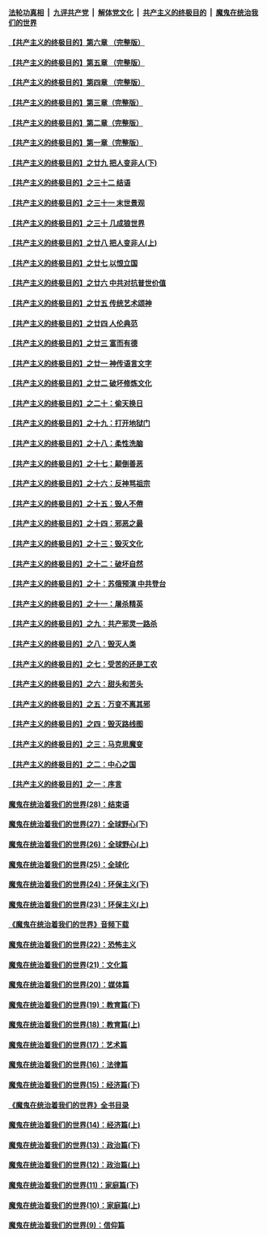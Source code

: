 

####  [法轮功真相](../../../../basic/blob/master/README.md?t=07080802) &nbsp;|&nbsp; [九评共产党](../../../../9ping.md/blob/master/README.md?t=07080802) &nbsp;|&nbsp; [解体党文化](../../../../jtdwh.md/blob/master/README.md?t=07080802)  &nbsp;|&nbsp; [共产主义的终极目的](../../../../gczydzjmd.md/blob/master/README.md?t=07080802) &nbsp;|&nbsp; [魔鬼在统治我们的世界](../../../../mgztzwmdsj.md/blob/master/README.md?t=07080802) 

#### [【共产主义的终极目的】第六章 （完整版）](../pages/nsc422/n11428913.md?t=07080802) 

#### [【共产主义的终极目的】第五章 （完整版）](../pages/nsc422/n11428912.md?t=07080802) 

#### [【共产主义的终极目的】第四章 （完整版）](../pages/nsc422/n11428907.md?t=07080802) 

#### [【共产主义的终极目的】第三章（完整版）](../pages/nsc422/n11428848.md?t=07080802) 

#### [【共产主义的终极目的】第二章（完整版）](../pages/nsc422/n11428831.md?t=07080802) 

#### [【共产主义的终极目的】第一章（完整版）](../pages/nsc422/n11417651.md?t=07080802) 

#### [【共产主义的终极目的】之廿九 把人变非人(下)](../pages/nsc422/n11344140.md?t=07080802) 

#### [【共产主义的终极目的】之三十二 结语](../pages/nsc422/n11360535.md?t=07080802) 

#### [【共产主义的终极目的】之三十一 末世景观](../pages/nsc422/n11351129.md?t=07080802) 

#### [【共产主义的终极目的】之三十 几成狼世界](../pages/nsc422/n11348280.md?t=07080802) 

#### [【共产主义的终极目的】之廿八 把人变非人(上)](../pages/nsc422/n11340492.md?t=07080802) 

#### [【共产主义的终极目的】之廿七 以恨立国](../pages/nsc422/n11336944.md?t=07080802) 

#### [【共产主义的终极目的】之廿六 中共对抗普世价值](../pages/nsc422/n11324785.md?t=07080802) 

#### [【共产主义的终极目的】之廿五 传统艺术颂神](../pages/nsc422/n11296396.md?t=07080802) 

#### [【共产主义的终极目的】之廿四 人伦典范](../pages/nsc422/n11296397.md?t=07080802) 

#### [【共产主义的终极目的】之廿三 富而有德](../pages/nsc422/n11283598.md?t=07080802) 

#### [【共产主义的终极目的】之廿一 神传语言文字](../pages/nsc422/n11263265.md?t=07080802) 

#### [【共产主义的终极目的】之廿二 破坏修炼文化](../pages/nsc422/n11245728.md?t=07080802) 

#### [【共产主义的终极目的】之二十：偷天换日](../pages/nsc422/n11238846.md?t=07080802) 

#### [【共产主义的终极目的】之十九：打开地狱门](../pages/nsc422/n11206376.md?t=07080802) 

#### [【共产主义的终极目的】之十八：柔性洗脑](../pages/nsc422/n11199994.md?t=07080802) 

#### [【共产主义的终极目的】之十七：颠倒善恶](../pages/nsc422/n11179782.md?t=07080802) 

#### [【共产主义的终极目的】之十六：反神骂祖宗](../pages/nsc422/n11166798.md?t=07080802) 

#### [【共产主义的终极目的】之十五：毁人不倦](../pages/nsc422/n11166792.md?t=07080802) 

#### [【共产主义的终极目的】之十四：邪恶之最](../pages/nsc422/n11150249.md?t=07080802) 

#### [【共产主义的终极目的】之十三：毁灭文化](../pages/nsc422/n11135227.md?t=07080802) 

#### [【共产主义的终极目的】之十二：破坏自然](../pages/nsc422/n11135214.md?t=07080802) 

#### [【共产主义的终极目的】之十：苏俄预演 中共登台](../pages/nsc422/n11118424.md?t=07080802) 

#### [【共产主义的终极目的】之十一：屠杀精英](../pages/nsc422/n11118442.md?t=07080802) 

#### [【共产主义的终极目的】之九：共产邪灵一路杀](../pages/nsc422/n11114139.md?t=07080802) 

#### [【共产主义的终极目的】之八：毁灭人类](../pages/nsc422/n11108503.md?t=07080802) 

#### [【共产主义的终极目的】之七：受苦的还是工农](../pages/nsc422/n11101809.md?t=07080802) 

#### [【共产主义的终极目的】之六：甜头和苦头](../pages/nsc422/n11096971.md?t=07080802) 

#### [【共产主义的终极目的】之五：万变不离其邪](../pages/nsc422/n11091285.md?t=07080802) 

#### [【共产主义的终极目的】之四：毁灭路线图](../pages/nsc422/n11086284.md?t=07080802) 

#### [【共产主义的终极目的】之三：马克思魔变](../pages/nsc422/n11061941.md?t=07080802) 

#### [【共产主义的终极目的】之二：中心之国](../pages/nsc422/n11047728.md?t=07080802) 

#### [【共产主义的终极目的】之一：序言](../pages/nsc422/n11086077.md?t=07080802) 

#### [魔鬼在统治着我们的世界(28)：结束语](../pages/nsc422/n10936246.md?t=07080802) 

#### [魔鬼在统治着我们的世界(27)：全球野心(下)](../pages/nsc422/n10928319.md?t=07080802) 

#### [魔鬼在统治着我们的世界(26)：全球野心(上)](../pages/nsc422/n10900318.md?t=07080802) 

#### [魔鬼在统治着我们的世界(25)：全球化](../pages/nsc422/n10788205.md?t=07080802) 

#### [魔鬼在统治着我们的世界(24)：环保主义(下)](../pages/nsc422/n10695307.md?t=07080802) 

#### [魔鬼在统治着我们的世界(23)：环保主义(上)](../pages/nsc422/n10688613.md?t=07080802) 

#### [《魔鬼在统治着我们的世界》音频下载](../pages/nsc422/n10635553.md?t=07080802) 

#### [魔鬼在统治着我们的世界(22)：恐怖主义](../pages/nsc422/n10614727.md?t=07080802) 

#### [魔鬼在统治着我们的世界(21)：文化篇](../pages/nsc422/n10597706.md?t=07080802) 

#### [魔鬼在统治着我们的世界(20)：媒体篇](../pages/nsc422/n10586579.md?t=07080802) 

#### [魔鬼在统治着我们的世界(19)：教育篇(下)](../pages/nsc422/n10564808.md?t=07080802) 

#### [魔鬼在统治着我们的世界(18)：教育篇(上)](../pages/nsc422/n10526970.md?t=07080802) 

#### [魔鬼在统治着我们的世界(17)：艺术篇](../pages/nsc422/n10499093.md?t=07080802) 

#### [魔鬼在统治着我们的世界(16)：法律篇](../pages/nsc422/n10485969.md?t=07080802) 

#### [魔鬼在统治着我们的世界(15)：经济篇(下)](../pages/nsc422/n10469975.md?t=07080802) 

#### [《魔鬼在统治着我们的世界》全书目录](../pages/nsc422/n10464261.md?t=07080802) 

#### [魔鬼在统治着我们的世界(14)：经济篇(上)](../pages/nsc422/n10457370.md?t=07080802) 

#### [魔鬼在统治着我们的世界(13)：政治篇(下)](../pages/nsc422/n10448270.md?t=07080802) 

#### [魔鬼在统治着我们的世界(12)：政治篇(上)](../pages/nsc422/n10444576.md?t=07080802) 

#### [魔鬼在统治着我们的世界(11)：家庭篇(下)](../pages/nsc422/n10440961.md?t=07080802) 

#### [魔鬼在统治着我们的世界(10)：家庭篇(上)](../pages/nsc422/n10435448.md?t=07080802) 

#### [魔鬼在统治着我们的世界(9)：信仰篇](../pages/nsc422/n10432159.md?t=07080802) 

